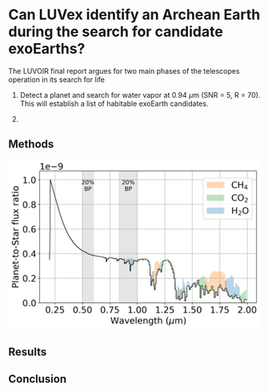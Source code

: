 # Can LUVex identify an Archean Earth during the search for candidate exoEarths?

The LUVOIR final report argues for two main phases of the telescopes operation in its search for life

1. Detect a planet and search for water vapor at 0.94 $\mu$m (SNR = 5, R = 70). This will establish a list of habitable exoEarth candidates.

2. 

## Methods




![](absorbers.png)

## Results



## Conclusion
